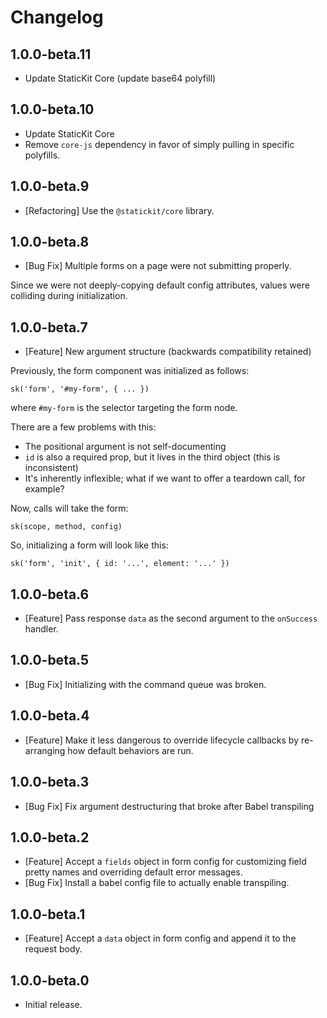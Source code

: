 # Changelog

## 1.0.0-beta.11

- Update StaticKit Core (update base64 polyfill)

## 1.0.0-beta.10

- Update StaticKit Core
- Remove `core-js` dependency in favor of simply pulling in specific polyfills.

## 1.0.0-beta.9

- [Refactoring] Use the `@statickit/core` library.

## 1.0.0-beta.8

- [Bug Fix] Multiple forms on a page were not submitting properly.

Since we were not deeply-copying default config attributes, values were colliding during initialization.

## 1.0.0-beta.7

- [Feature] New argument structure (backwards compatibility retained)

Previously, the form component was initialized as follows:

```
sk('form', '#my-form', { ... })
```

where `#my-form` is the selector targeting the form node.

There are a few problems with this:

- The positional argument is not self-documenting
- `id` is also a required prop, but it lives in the third object (this is inconsistent)
- It's inherently inflexible; what if we want to offer a teardown call, for example?

Now, calls will take the form:

```
sk(scope, method, config)
```

So, initializing a form will look like this:

```
sk('form', 'init', { id: '...', element: '...' })
```

## 1.0.0-beta.6

- [Feature] Pass response `data` as the second argument to the `onSuccess` handler.

## 1.0.0-beta.5

- [Bug Fix] Initializing with the command queue was broken.

## 1.0.0-beta.4

- [Feature] Make it less dangerous to override lifecycle callbacks by re-arranging how default behaviors are run.

## 1.0.0-beta.3

- [Bug Fix] Fix argument destructuring that broke after Babel transpiling

## 1.0.0-beta.2

- [Feature] Accept a `fields` object in form config for customizing field pretty names and overriding default error messages.
- [Bug Fix] Install a babel config file to actually enable transpiling.

## 1.0.0-beta.1

- [Feature] Accept a `data` object in form config and append it to the request body.

## 1.0.0-beta.0

- Initial release.
